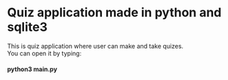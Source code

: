 # Quiz application made in python and sqlite3
This is quiz application where user can make and take quizes.<br>
You can open it by typing: <br><h4>python3 main.py</h4>
